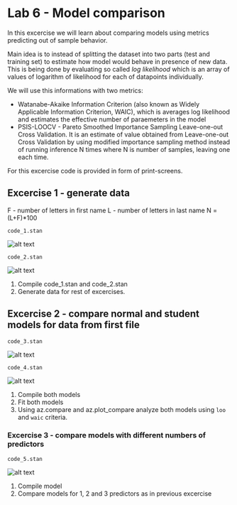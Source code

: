 # Lab 6 -  Model comparison

In this excercise we will learn about comparing models using metrics predicting out of sample behavior.

Main idea is to instead of splitting the dataset into two parts (test and training set) to estimate how model would behave in presence of new data.
This is being done by evaluating so called *log likelihood* which is an array of values of logarithm of likelihood for each of datapoints individually.

We will use this informations with two metrics:
- Watanabe-Akaike Information Criterion (also known as Widely Applicable Information Criterion, WAIC), which is averages log likelihood and estimates the effective number of paraemeters in the model
- PSIS-LOOCV - Pareto Smoothed Importance Sampling Leave-one-out Cross Validation. It is an estimate of value obtained from Leave-one-out Cross Validation by using modified importance sampling method instead of running inference N times where N is number of samples, leaving one each time. 

For this excercise code is provided in form of print-screens. 
## Excercise 1 - generate data


F - number of letters in first name
L - number of letters in last name
N = (L+F)*100

```code_1.stan```

![alt text](img/code_1.png)

```code_2.stan```

![alt text](img/code_2.png)



1. Compile code_1.stan and  code_2.stan 
2. Generate data for rest of excercises.

## Excercise 2 - compare normal and student models for data from first file
```code_3.stan```

![alt text](img/code_3.png)

```code_4.stan```

![alt text](img/code_4.png)

1. Compile both models
2. Fit both models
3. Using az.compare and az.plot_compare analyze both models using ```loo``` and ```waic``` criteria. 

### Excercise 3 - compare models with different numbers of predictors
```code_5.stan```

![alt text](img/code_5.png)

1. Compile model
2. Compare models for 1, 2 and 3 predictors as in previous excercise
